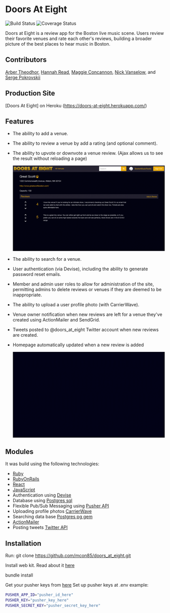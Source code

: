 # Doors At Eight

![Build Status](https://codeship.com/projects/9eab13e0-2503-0134-e487-0e3391f87f23/status?branch=master)
![Coverage Status](https://coveralls.io/repos/mcon85/doors_at_eight/badge.png)


Doors at Eight is a review app for the Boston live music scene. Users review their favorite venues and rate each other's reviews, building a broader picture of the best places to hear music in Boston.


## Contributors

[Arber Theodhor](https://github.com/arbertheo), [Hannah Read](https://github.com/freyjasdottir), [Maggie Concannon](https://github.com/mcon85), [Nick Vanselow](https://github.com/nvanselow), and [Serge Pokrovskii](https://github.com/spokrovskiy)

## Production Site

[Doors At Eight] on Heroku (https://doors-at-eight.herokuapp.com/)


## Features

* The ability to add a venue.
* The ability to review a venue by add a rating (and optional comment).
* The ability to upvote or downvote a venue review. (Ajax allows us to see the result without reloading a page)

  ![Vote on a Review](/readme_files/voting.gif)

* The ability to search for a venue.
* User authentication (via Devise), including the ability to generate password reset emails.
* Member and admin user roles to allow for administration of the site, permitting admins to delete reviews or venues if they are deemed to be inappropriate.
* The ability to upload a user profile photo (with CarrierWave).
* Venue owner notification when new reviews are left for a venue they've created using ActionMailer and SendGrid.
* Tweets posted to @doors_at_eight Twitter account when new reviews are created.
* Homepage automatically updated when a new review is added

  ![Auto Update Homepage](/readme_files/auto_update_homepage.gif)


## Modules

It was build using the following technologies:

* [Ruby](https://www.ruby-lang.org/en/)
* [RubyOnRails](http://rubyonrails.org/)
* [React](https://facebook.github.io/react/docs/getting-started.html)
* [JavaScript](https://developer.mozilla.org/en-US/docs/Web/JavaScript/Reference)
* Authentication using [Devise](https://github.com/plataformatec/devise)
* Database using [Postgres sql](https://www.postgresql.org)
* Flexible Pub/Sub Messaging using [Pusher API](https://pusher.com/)
* Uploading profile photos [CarrierWave](https://github.com/carrierwaveuploader/carrierwave.git)
* Searching data base [Postgres pg gem](https://rubygems.org/gems/pg/versions/0.18.4)
* [ActionMailer](http://guides.rubyonrails.org/action_mailer_basics.html)
* Posting  tweets [Twitter API](https://dev.twitter.com/rest/public)


## Installation

Run:
git clone https://github.com/mcon85/doors_at_eight.git


Install web kit. Read about it [here](https://github.com/thoughtbot/capybara-webkit/wiki/Installing-Qt-and-compiling-capybara-webkit)  

bundle install

Get your pusher keys from [here](https://pusher.com/)
Set up pusher keys at .env
example:

```sh
PUSHER_APP_ID="pusher_id_here"
PUSHER_KEY="pusher_key_here"
PUSHER_SECRET_KEY="pusher_secret_key_here"
```
